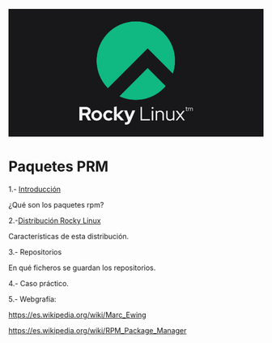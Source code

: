 ![Rockymagen](/img/rockymagen.png)
# Paquetes PRM
1.- [Introducción](Introduccion.md)

¿Qué son los paquetes rpm?

2.-[Distribución Rocky Linux](Caracteristicas.md)

Características de esta distribución.

3.- Repositorios

En qué ficheros se guardan los repositorios.

4.- Caso práctico.

5.- Webgrafía:

https://es.wikipedia.org/wiki/Marc_Ewing

https://es.wikipedia.org/wiki/RPM_Package_Manager
